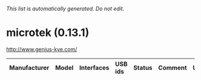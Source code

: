 _This list is automatically generated. Do not edit._

# microtek (0.13.1) #
http://www.genius-kye.com/

| **Manufacturer** | **Model** | **Interfaces** | **USB ids** | **Status** | **Comment** | **URL** |
|:-----------------|:----------|:---------------|:------------|:-----------|:------------|:--------|